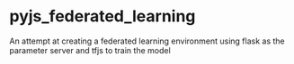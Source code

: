 # pyjs_federated_learning
An attempt at creating a federated learning environment using flask as the parameter server and tfjs to train the model
